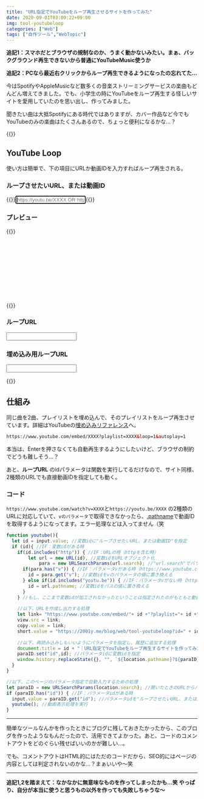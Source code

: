 ```yaml
---
title: "URL指定でYouTubeをループ再生させるサイトを作ってみた"
date: 2020-09-01T03:00:22+09:00
img: tool-youtubeloop
categories: ["Web"]
tags: ["自作ツール","WebTopic"]
---
```


**追記1：スマホだとブラウザの規制なのか、うまく動かないみたい。まぁ、バックグラウンド再生できないから普通にYouTubeMusic使うか**

**追記2：PCなら最近右クリックからループ再生できるようになったの忘れてた...**

今はSpotifyやAppleMusicなど数多くの音楽ストリーミングサービスの楽曲もどんどん増えてきました。でも、小学生の時にYouTubeをループ再生する怪しいサイトを愛用していたのを思い出し、作ってみました。

聞きたい曲は大抵Spotifyにある時代ではありますが、カバー作品など今でもYouTubeのみの楽曲はたくさんあるので、ちょっと便利になるかな...？

{{<ad>}}

## YouTube Loop

使い方は簡単で、下の項目にURLか動画IDを入力すればループ再生される。

### ループさせたいURL、または動画ID

{{<html>}}<input type=text id=input placeholder="https://youtu.be/XXXX OR https://www.youtube.com/watch?v=XXXX" onkeyup="youtube();" autofocus>{{</html>}}

### プレビュー

{{<html>}}

<div class=youtube>
  <iframe id=view frameborder=0 allow="accelerometer;autoplay;encrypted-media;gyroscope;picture-in-picture" allowfullscreen></iframe>
</div>

{{</html>}}

### ループURL

<input type=text id=short readonly>

### 埋め込み用ループURL

<input type=text id=copy readonly>

<script>
let paraID = new URLSearchParams(location.search);
if (paraID.has("id")) {
  input.value = paraID.get("id");
  youtube();
}
function youtube(){
  let id = input.value;
  if (id){
    if(id.includes("http")) {
    	let url = new URL(id),
      		para = new URLSearchParams(url.search);
      if(para.has("v")) {
        id = para.get("v");
      } else if(id.includes("youtu.be")) {
        id = url.pathname;
      }
    }
    let link= "https://www.youtube.com/embed/"+ id +"?playlist="+ id +"&loop=1&autoplay=1";
    view.src = link;
    copy.value = link;
    short.value = "https://2001y.me/blog/web/tool-youtubeloop?id=" + id;
    document.title = id + "｜URL指定でYouTubeをループ再生するサイトを作ってみた｜2001Y.me";
    paraID.set("id",id);
    window.history.replaceState({}, "", `${location.pathname}?${paraID}`);
  }
}
</script>

{{<ad>}}

## 仕組み

同じ曲を2曲、プレイリストを埋め込んで、そのプレイリストをループ再生させています。詳細はYouTubeの[埋め込みリファレンス](https://developers.google.com/youtube/player_parameters?hl=ja#loop)へ。

```html
https://www.youtube.com/embed/XXXX?playlist=XXXX&loop=1&autoplay=1
```

本当は、Enterを押さなくても自動再生するようにしたいけど、ブラウザの制約でどうも難しそう...？

あと、**ループURL** のidパラメータは関数を実行してるだけなので、サイト同様、2種類のURLでも直接動画IDを指定しても動く。

### コード

 `https://www.youtube.com/watch?v=XXXX`と`https://youtu.be/XXXX` の2種類のURLに対応していて、`vのパラメータ`で取得できなかったら、[.pathname](https://developer.mozilla.org/ja/docs/Web/API/URL/pathname)で動画IDを取得するようになってます。エラー処理などは入ってません（笑

```js
function youtube(){
  let id = input.value; //変数idに"ループさせたいURL、または動画ID"を指定
  if (id){ //IF：変数idがある時
    if(id.includes("http")) { //IF：URLの時（httpを含む時）
    	let url = new URL(id), //変数idをURLオブジェクト化
            para = new URLSearchParams(url.search); //"url.search"でパラメータのみを指定し、URLSearchParams オブジェクト化
      if(para.has("v")) { //IF：パラメータvがある時（https://www.youtube.com/watch?v=XXXX 用）
        id = para.get("v"); //変数idをvのパラメータの値に置き換える
      } else if(id.includes("youtu.be")) { //IF：パラメータvがない時（https://youtu.be/XXXX 用）
        id = url.pathname; //変数idをパスの値に置き換える
      }
    } //もし、ここまで変数idが加工されなかったということは指定されたのがもともと動画IDだということ。（エラー処理はなし
    
    //以下、URLを作成し出力する処理
    let link= "https://www.youtube.com/embed/"+ id +"?playlist="+ id +"&loop=1&autoplay=1";
    view.src = link;
    copy.value = link;
    short.value = "https://2001y.me/blog/web/tool-youtubeloop?id=" + id;
    
    //以下、再読み込みしもいいようにパラメータを指定し、履歴に追加する処理
    document.title = id + "｜URL指定でYouTubeをループ再生するサイトを作ってみた｜2001Y.me"; //idを追加したタイトルに変更
    paraID.set("id",id); //パラメータidに変数idを指定
    window.history.replaceState({}, "", `${location.pathname}?${paraID}`); //パラメータの変更を反映&履歴に追加
  }
}

//以下、このページのパラメータ指定で自動入力するための処理
let paraID = new URLSearchParams(location.search); //開いたときのURLからパラメータを取得
if (paraID.has("id")) { //IF：パラメータidがある時
  input.value = paraID.get("id"); //パラメータidを"ループさせたいURL、または動画ID"に表示
  youtube(); //動画表示処理を実行
}
```

***

簡単なツールなんかを作ったときにブログに残しておきたかったから、このブログを作ったようなもんだったので、活用できてよかった。あと、コードのコメントアウトをどのぐらい残せばいいのかが難しい...。

でも、コメントアウトはHTML的にはただのコードだから、SEO的にはページの内容としては判定されないのかな...？まぁいいや〜笑

***

**追記1,2を踏まえて：なかなかに無意味なものを作ってしまったかも...笑 やっぱり、自分が本当に使うと思うもの以外を作っても失敗しちゃうな〜**